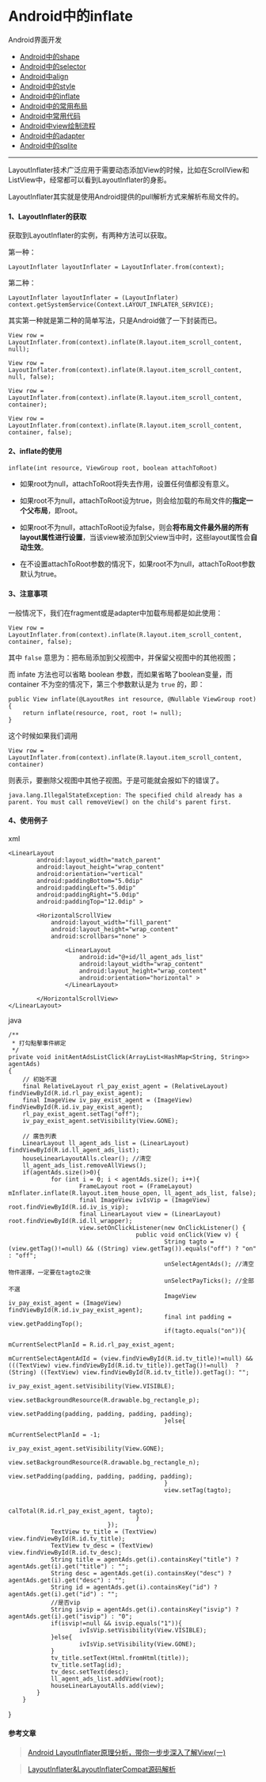 Android中的inflate
==================================================


Android界面开发

- [Android中的shape](https://github.com/addcn/ideas/blob/master/android/notes/android-base-shape.md)
- [Android中的selector](https://github.com/addcn/ideas/blob/master/android/notes/android-base-selector.md)
- [Android中align](https://github.com/addcn/ideas/blob/master/android/notes/android-base-align.md)
- [Android中的style](https://github.com/addcn/ideas/blob/master/android/notes/android-base-style.md)
- [Android中的inflate](https://github.com/addcn/ideas/blob/master/android/notes/android-base-inflate.md)
- [Android中的常用布局](https://github.com/addcn/ideas/blob/master/android/notes/android-base-layout.md)
- [Android中常用代码](https://github.com/addcn/ideas/blob/master/android/notes/android-base-code.md)
- [Android中view绘制流程](https://github.com/addcn/ideas/blob/master/android/notes/android-base-view.md)
- [Android中的adapter](https://github.com/addcn/ideas/blob/master/android/notes/android-base-adapter.md)
- [Android中的sqlite](https://github.com/addcn/ideas/blob/master/android/notes/android-base-sqlite.md)

----------

LayoutInflater技术广泛应用于需要动态添加View的时候，比如在ScrollView和ListView中，经常都可以看到LayoutInflater的身影。

LayoutInflater其实就是使用Android提供的pull解析方式来解析布局文件的。


#### 1、LayoutInflater的获取

获取到LayoutInflater的实例，有两种方法可以获取。

第一种：

	LayoutInflater layoutInflater = LayoutInflater.from(context);

第二种：

	LayoutInflater layoutInflater = (LayoutInflater) context.getSystemService(Context.LAYOUT_INFLATER_SERVICE);


其实第一种就是第二种的简单写法，只是Android做了一下封装而已。



	View row = LayoutInflater.from(context).inflate(R.layout.item_scroll_content, null);
	
	View row = LayoutInflater.from(context).inflate(R.layout.item_scroll_content, null, false);
	
	View row = LayoutInflater.from(context).inflate(R.layout.item_scroll_content, container);
	
	View row = LayoutInflater.from(context).inflate(R.layout.item_scroll_content, container, false);


#### 2、inflate的使用

	inflate(int resource, ViewGroup root, boolean attachToRoot)  

- 如果root为null，attachToRoot将失去作用，设置任何值都没有意义。

- 如果root不为null，attachToRoot设为true，则会给加载的布局文件的**指定一个父布局**，即root。

- 如果root不为null，attachToRoot设为false，则会**将布局文件最外层的所有layout属性进行设置**，当该view被添加到父view当中时，这些layout属性会**自动生效**。

- 在不设置attachToRoot参数的情况下，如果root不为null，attachToRoot参数默认为true。



#### 3、注意事项

一般情况下，我们在fragment或是adapter中加载布局都是如此使用：


	View row = LayoutInflater.from(context).inflate(R.layout.item_scroll_content, container, false);


其中 ```false``` 意思为：把布局添加到父视图中，并保留父视图中的其他视图；

而 infate 方法也可以省略 boolean 参数，而如果省略了boolean变量，而 container 不为空的情况下，第三个参数默认是为 ```true``` 的，即：

	public View inflate(@LayoutRes int resource, @Nullable ViewGroup root) {
    	return inflate(resource, root, root != null);
	}


这个时候如果我们调用


	View row = LayoutInflater.from(context).inflate(R.layout.item_scroll_content, container)


则表示，要删除父视图中其他子视图。于是可能就会报如下的错误了。

```java.lang.IllegalStateException: The specified child already has a parent. You must call removeView() on the child's parent first.```


#### 4、使用例子

xml

	<LinearLayout
	        android:layout_width="match_parent"
	        android:layout_height="wrap_content"
	        android:orientation="vertical"
	        android:paddingBottom="5.0dip"
	        android:paddingLeft="5.0dip"
	        android:paddingRight="5.0dip"
	        android:paddingTop="12.0dip" >
	
	        <HorizontalScrollView
		        android:layout_width="fill_parent"
		        android:layout_height="wrap_content"
		        android:scrollbars="none" >

	                <LinearLayout
		                android:id="@+id/ll_agent_ads_list"
		                android:layout_width="wrap_content"
		                android:layout_height="wrap_content"
		                android:orientation="horizontal" >
	                </LinearLayout>

	        </HorizontalScrollView>
	</LinearLayout>



java

	/**
	 * 打勾點擊事件綁定
	 */
	private void initAentAdsListClick(ArrayList<HashMap<String, String>> agentAds) 
	{
        // 初始不選
        final RelativeLayout rl_pay_exist_agent = (RelativeLayout) findViewById(R.id.rl_pay_exist_agent);
        final ImageView iv_pay_exist_agent = (ImageView) findViewById(R.id.iv_pay_exist_agent);
        rl_pay_exist_agent.setTag("off");
        iv_pay_exist_agent.setVisibility(View.GONE);
        
        // 廣告列表
        LinearLayout ll_agent_ads_list = (LinearLayout) findViewById(R.id.ll_agent_ads_list);
        houseLinearLayoutAlls.clear(); //清空
        ll_agent_ads_list.removeAllViews();
        if(agentAds.size()>0){
                for (int i = 0; i < agentAds.size(); i++){
                        FrameLayout root = (FrameLayout) mInflater.inflate(R.layout.item_house_open, ll_agent_ads_list, false);
                        final ImageView ivIsVip = (ImageView) root.findViewById(R.id.iv_is_vip);				
                        final LinearLayout view = (LinearLayout) root.findViewById(R.id.ll_wrapper);
                        view.setOnClickListener(new OnClickListener() {
                                        public void onClick(View v) {
                                                String tagto = (view.getTag()!=null) && ((String) view.getTag()).equals("off") ? "on" : "off";
                                                unSelectAgentAds(); //清空物件選擇，一定要在tagto之後
                                                unSelectPayTicks(); //全部不選
                                                ImageView iv_pay_exist_agent = (ImageView) findViewById(R.id.iv_pay_exist_agent);
                                                final int padding = view.getPaddingTop();
                                                if(tagto.equals("on")){
                                                        mCurrentSelectPlanId = R.id.rl_pay_exist_agent;
                                                        mCurrentSelectAgentAdId = (view.findViewById(R.id.tv_title)!=null) && (((TextView) view.findViewById(R.id.tv_title)).getTag()!=null)  ? (String) ((TextView) view.findViewById(R.id.tv_title)).getTag(): "";
                                                        iv_pay_exist_agent.setVisibility(View.VISIBLE);
                                                        view.setBackgroundResource(R.drawable.bg_rectangle_p);
                                                        view.setPadding(padding, padding, padding, padding);
                                                }else{
                                                        mCurrentSelectPlanId = -1;
                                                        iv_pay_exist_agent.setVisibility(View.GONE);
                                                        view.setBackgroundResource(R.drawable.bg_rectangle_n);
                                                        view.setPadding(padding, padding, padding, padding);
                                                }
                                                view.setTag(tagto);
                                                
                                                calTotal(R.id.rl_pay_exist_agent, tagto);
                                        }
                                });
                TextView tv_title = (TextView) view.findViewById(R.id.tv_title);
                TextView tv_desc = (TextView) view.findViewById(R.id.tv_desc);
                String title = agentAds.get(i).containsKey("title") ? agentAds.get(i).get("title") : "";
                String desc = agentAds.get(i).containsKey("desc") ? agentAds.get(i).get("desc") : "";
                String id = agentAds.get(i).containsKey("id") ? agentAds.get(i).get("id") : "";
                //是否vip
                String isvip = agentAds.get(i).containsKey("isvip") ? agentAds.get(i).get("isvip") : "0";
                if(isvip!=null && isvip.equals("1")){
                        ivIsVip.setVisibility(View.VISIBLE);
                }else{
                        ivIsVip.setVisibility(View.GONE);
                }
                tv_title.setText(Html.fromHtml(title));
                tv_title.setTag(id);
                tv_desc.setText(desc);	        
                ll_agent_ads_list.addView(root);
                houseLinearLayoutAlls.add(view);
            }  
        }
}


#### 参考文章

> [Android LayoutInflater原理分析，带你一步步深入了解View(一)](http://blog.csdn.net/guolin_blog/article/details/12921889)

> [LayoutInflater&LayoutInflaterCompat源码解析](https://github.com/peerless2012/SourceAnalysis/blob/master/Android/FrameWork/LayoutInflater%26LayoutInflaterCompat%E6%BA%90%E7%A0%81%E8%A7%A3%E6%9E%90.md)
